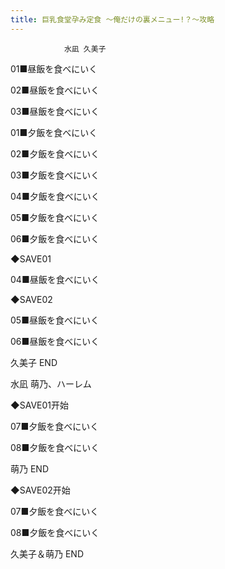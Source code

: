 ```yaml
---
title: 巨乳食堂孕み定食 ～俺だけの裏メニュー!？～攻略
---
```


                水凪 久美子



01■昼飯を食べにいく

02■昼飯を食べにいく

03■昼飯を食べにいく

01■夕飯を食べにいく

02■夕飯を食べにいく

03■夕飯を食べにいく

04■夕飯を食べにいく

05■夕飯を食べにいく

06■夕飯を食べにいく

◆SAVE01

04■昼飯を食べにいく

◆SAVE02

05■昼飯を食べにいく

06■昼飯を食べにいく



久美子 END



水凪 萌乃、ハーレム



◆SAVE01开始

07■夕飯を食べにいく

08■夕飯を食べにいく



萌乃 END



◆SAVE02开始

07■夕飯を食べにいく

08■夕飯を食べにいく



久美子＆萌乃 END


              
